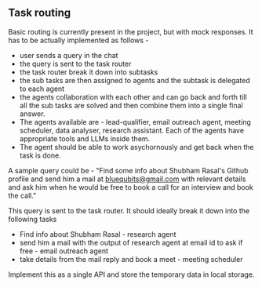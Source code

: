 ## Task routing

Basic routing is currently present in the project, but with mock responses. It has to be actually implemented as follows -

- user sends a query in the chat
- the query is sent to the task router
- the task router break it down into subtasks
- the sub tasks are then assigned to agents and the subtask is delegated to each agent
- the agents collaboration with each other and can go back and forth till all the sub tasks are solved and then combine them into a single final answer.
- The agents available are - lead-qualifier, email outreach agent, meeting scheduler, data analyser, research assistant. Each of the agents have appropriate tools and LLMs inside them.
- The agent should be able to work asychornously and get back when the task is done.

A sample query could be - "Find some info about Shubham Rasal's Github profile and send him a mail at bluequbits@gmail.com with relevant details and ask him when he would be free to book a call for an interview and book the call."

This query is sent to the task router. It should ideally break it down into the following tasks 

- Find info about Shubham Rasal - research agent
- send him a mail with the output of research agent at email id to ask if free - email outreach agent
- take details from the mail reply  and book a meet - meeting scheduler

Implement this as a single API and store the temporary data in local storage.